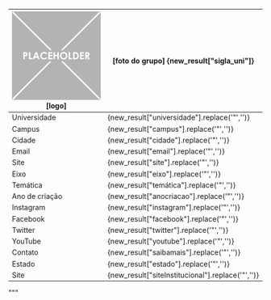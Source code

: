 | ![placeholder.png](/placeholder.png) [logo] | [foto do grupo] {new_result["sigla_uni"]}         |
| ------------------------------------------- | ------------------------------------------------- |
| Universidade                                | {new_result["universidade"].replace('"','')}      |
| Campus                                      | {new_result["campus"].replace('"','')}            |
| Cidade                                      | {new_result["cidade"].replace('"','')}            |
| Email                                       | {new_result["email"].replace('"','')}             |
| Site                                        | {new_result["site"].replace('"','')}              |
| Eixo                                        | {new_result["eixo"].replace('"','')}              |
| Temática                                    | {new_result["temática"].replace('"','')}          |
| Ano de criação                              | {new_result["anocriacao"].replace('"','')}        |
| Instagram                                   | {new_result["instagram"].replace('"','')}         |
| Facebook                                    | {new_result["facebook"].replace('"','')}          |
| Twitter                                     | {new_result["twitter"].replace('"','')}           |
| YouTube                                     | {new_result["youtube"].replace('"','')}           |
| Contato                                     | {new_result["saibamais"].replace('"','')}         |
| Estado                                      | {new_result["estado"].replace('"','')}            |
| Site                                        | {new_result["siteInstitucional"].replace('"','')} |
"""
